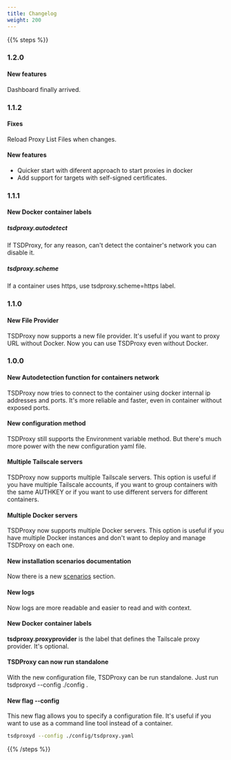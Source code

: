 ```yaml
---
title: Changelog
weight: 200 
---
```



{{% steps %}}

### 1.2.0

#### New features

Dashboard finally arrived.

### 1.1.2

#### Fixes

Reload Proxy List Files when changes.

#### New features

- Quicker start with diferent approach to start proxies in docker
- Add support for targets with self-signed certificates.

### 1.1.1

#### New Docker container labels

##### tsdproxy.autodetect

If TSDProxy, for any reason, can't detect the container's network you can
disable it.

##### tsdproxy.scheme

If a container uses https, use tsdproxy.scheme=https label.

### 1.1.0

#### New File Provider

TSDProxy now supports a new file provider. It's useful if you want to proxy URL
without Docker.
Now you can use TSDProxy even without Docker.

### 1.0.0

#### New Autodetection function for containers network

TSDProxy now tries to connect to the container using docker internal
ip addresses and ports. It's more reliable and faster, even in container without
exposed ports.

#### New configuration method

TSDProxy still supports the Environment variable method. But there's much more
power with the new configuration yaml file.

#### Multiple Tailscale servers

TSDProxy now supports multiple Tailscale servers. This option is useful if you
have multiple Tailscale accounts, if you want to group containers with the same
AUTHKEY or if you want to use different servers for different containers.

#### Multiple Docker servers

TSDProxy now supports multiple Docker servers. This option is useful if you have
multiple Docker instances and don't want to deploy and manage TSDProxy on each one.

#### New installation scenarios documentation

Now there is a new  [scenarios](/docs/scenarios) section.

#### New logs

Now logs are more readable and easier to read and with context.

#### New Docker container labels

**tsdproxy.proxyprovider** is the label that defines the Tailscale proxy
provider. It's optional.

#### TSDProxy can now run standalone

With the new configuration file, TSDProxy can be run standalone.
Just run tsdproxyd --config ./config .

#### New flag --config

This new flag allows you to specify a configuration file. It's useful if you
want to use as a command line tool instead of a container.

```bash
tsdproxyd --config ./config/tsdproxy.yaml
```

{{% /steps %}}
